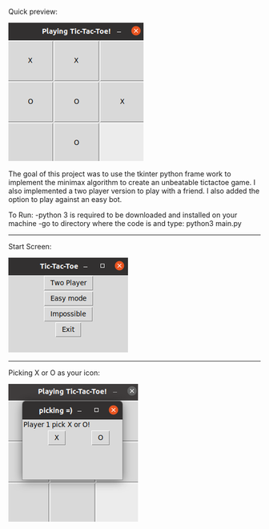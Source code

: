 Quick preview:

![](screenshot/pic1.png)

The goal of this project was to use the tkinter python frame work to implement the minimax algorithm to create an unbeatable tictactoe game.
I also implemented a two player version to play with a friend. I also added the option to play against an easy bot.

To Run:
  -python 3 is required to be downloaded and installed on your machine
  -go to directory where the code is and type:
      python3 main.py
_______________________________________________
Start Screen:

![](screenshot/pic2.png)
_______________________________________________
Picking X or O as your icon:

![](screenshot/pic3.png)
